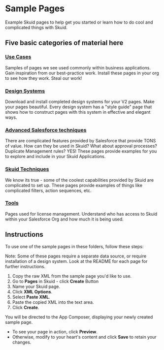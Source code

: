 # Sample Pages

Example Skuid pages to help get you started or learn how to do cool and complicated things with Skuid. 

## Five basic categories of material here

### [Use Cases](/Use_Cases)
Samples of pages we see used commonly within business applications. Gain inspiration from our best-practice work. Install these pages in your org to see how they work.  Steal our work! 

### [Design Systems](/Design_Systems)
Download and install completed design systems for your V2 pages. Make your pages beautiful. Every design system has a "style guide" page that shows how to construct pages with this system in effective and elegant ways. 

### [Advanced Salesforce techniques](/Salesforce_Advanced) 
There are complicated features provided by Salesforce that provide TONS of value. How can they be used in Skuid? What about approval processes? Duplicate Management rules? YES! These pages provide examples for you to explore and include in your Skuid Applications.

### [Skuid Techniques](/Skuid_Techniques)
We know its true - some of the coolest capabilities provided by Skuid are complicated to set up. These pages provide examples of things like complicated filters, action sequences, etc. 

### [Tools](/Tools)
Pages used for license management. Understand who has access to Skuid within your Salesforce Org and how much it is being used. 

## Instructions
To use one of the sample pages in these folders, follow these steps:

Note: Some of these pages require a separate data source,  or require installation of a design system.  Look at the README for each page for further instructions. 

1. Copy the raw XML from the sample page you'd like to use.
2. Go to **Pages** in Skuid - click **Create** Button
3. Name your Skuid page.
4. Click **XML Options**.
5. Select **Paste XML**.
7. Paste the copied XML into the text area.
8. Click **Create**.

You will be directed to the App Composer, displaying your newly created sample page.
- To see your page in action, click **Preview**.
- Otherwise, modify to your heart's content and click **Save** to retain your changes.